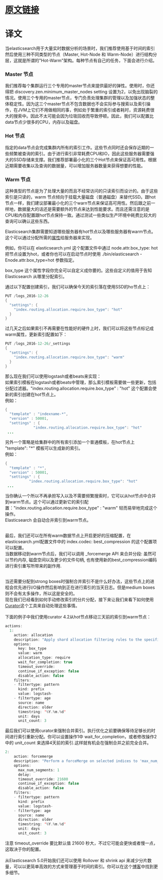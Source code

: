 # [原文链接](https://www.elastic.co/blog/hot-warm-architecture-in-elasticsearch-5-x)

# 译文
当elasticsearch用于大量实时数据分析的场景时，我们推荐使用基于时间的索引然后使用三种不同类型的节点（Master, Hot-Node 和 Warm-Node）进行结构分层，这就是所谓的"Hot-Warm"架构。每种节点有自己的任务，下面会进行介绍。

### Master 节点
我们推荐每个集群运行三个专用的master节点来提供最好的弹性。使用时，你还得把 discovery.zen.minimum_master_nodes setting 设置为2，以免出现脑裂的情况。使用三个专用的master节点，专门负责处理集群的管理以及加强状态的整体稳定性。因为这三个master节点不包含数据也不会实际参与搜索以及索引操作，在JVM上它们不用做相同的事，例如处于繁重的索引或者耗时，资源耗费很大的搜索中。因此不太可能会因为垃圾回收而导致停顿。因此，我们可以配置比data节点少很多的CPU，内存以及磁盘。

### Hot 节点
指定的data节点会完成集群内所有的索引工作。这些节点同时还会保存近期的一些频繁被查询的索引。由于进行索引非常耗费CPU和IO，因此这些服务器需要强大的SSD存储来支撑。我们推荐部署最小化的三个Hot节点来保证高可用性。根据近期需要收集以及查询的数据量，可以增加服务器数量来获得想要的性能。

### Warm 节点
这种类型的节点是为了处理大量的而且不经常访问的只读索引而设计的。由于这些索引是只读的，warm 节点倾向于挂载大量磁盘（普通磁盘）来替代SSD。跟hot节点一样，我们建议部署最小化的三个warn节点来保证高可用性。然后跟之前一样地，数据量大的话还是需要额外的节点来达到性能要求。而且还需注意的是CPU和内存配置跟hot节点保持一致。通过测试一些类似生产环境中耗费比较大的查询可以确认这些东西。

Elasticsearch集群需要知道哪些服务器有hot节点以及哪些服务器有warm节点。这个可以通过分配所需的[属性](https://www.elastic.co/guide/en/elasticsearch/reference/5.1/allocation-awareness.html#forced-awareness)给服务器来实现。

例如，你可以在 elasticsearch.yml 这个配置文件中通过 node.attr.box_type: hot 把节点设置为hot，或者你也可以在启动节点时使用 ./bin/elasticsearch -Enode.attr.box_type=hot 参数指定。

box_type 这个属性字段你完全可以自定义成你要的。这些自定义的值用于告知 Elasticsearch 从哪里分配索引。

通过以下配置创建索引，我们可以确保今天的索引落在使用SSD的ho节点上：<br>
```Java
PUT /logs_2016-12-26
{
  "settings": {
    "index.routing.allocation.require.box_type": "hot"
  }
}
```

过几天之后如果索引不再需要在性能好的硬件上时，我们可以将这些节点标记成warm属性，更新索引配置如下：<br>
```Java
PUT /logs_2016-12-26/_settings 
{ 
  "settings": { 
    "index.routing.allocation.require.box_type": "warm"
  } 
}

```

那么现在我们可以使用logstash或者beats来实现：<br>
如果索引模板在logstash或者beats中管理，那么索引模板需要做一些更新，包括分配过滤器。"index.routing.allocation.require.box_type" : "hot" 这个配置会使新的索引创建在hot节点上。<br>
例如：<br>
```Java
{
  "template" : "indexname-*",
  "version" : 50001,
  "settings" : {
             "index.routing.allocation.require.box_type": "hot"
 ...
```
另外一个策略是给集群中的所有索引添加一个普通模板，在hot节点上 "template": "*" 模板可以生成新的索引。<br>
例如：<br>
```Java
{
  "template" : "*",
  "version" : 50001,
  "settings" : {
           "index.routing.allocation.require.box_type": "hot"
 ...
```

当你确认一个所以不再承担写入以及不需要频繁搜索时，它可以从hot节点中合并到warm节点。这个可以通过更新它的索引配置："index.routing.allocation.require.box_type" : "warm" 轻而易举地完成这个操作。<br>
Elasticsearch 会自动合并索引到warm节点。<br><br>

最后，我们还可以在所有warm数据节点上开启更好的压缩配置，在elasticsearch.yml配置文件中的 index.codec: best_compression 的这个配置项可以配置。<br>
当数据移动到warm节点后，我们可以调用 _forcemerge API 来合并分段: 虽然可以节约内存, 磁盘空间以及更少的文件句柄, 也有使用新的best_compression编码进行索引重写所带来的副作用. <br><br>

当还需要分配到strong boxes时强制合并索引不是什么好办法，这些节点上的进程会优先进行I/O操作然后影响到正在进行索引的当天日志。但是medium boxes则不会有太多操作，所以这是安全的。<br>
现在我们已经看到如何手动修改索引的分片分配，接下来让我们来看下如何使用[Curator](https://www.elastic.co/guide/en/elasticsearch/client/curator/current/installation.html)这个工具来自动处理这些事情。<br><br>
下面的例子中我们使用curator 4.2从hot节点移动三天前的索引到warm节点：<br>
```Java
actions:
  1:
    action: allocation
    description: "Apply shard allocation filtering rules to the specified indices"
    options:
      key: box_type
      value: warm
      allocation_type: require
      wait_for_completion: true
      timeout_override:
      continue_if_exception: false
      disable_action: false
    filters:
    - filtertype: pattern
      kind: prefix
      value: logstash-
    - filtertype: age
      source: name
      direction: older
      timestring: '%Y.%m.%d'
      unit: days
      unit_count: 3
```
最后我们可以使用curator来强制合并索引。执行优化之前要确保等待足够长的时间进行索引重新分配。你可以设置操作1中 wait_for_completion，或者修改操作2中的 unit_count 来选择4天前的索引.这样就有机会在强制合并之前完全合并。<br>
```Java
2:
    action: forcemerge
    description: "Perform a forceMerge on selected indices to 'max_num_segments' per shard"
    options:
      max_num_segments: 1
      delay:
      timeout_override: 21600 
      continue_if_exception: false
      disable_action: false
    filters:
    - filtertype: pattern
      kind: prefix
      value: logstash-
    - filtertype: age
      source: name
      direction: older
      timestring: '%Y.%m.%d'
      unit: days
      unit_count: 3
```
注意 timeout_override 要比默认值 21600 秒大，不过它可能会更快或者慢一点，这取决于你的配置。<br><br>
从Elasticsearch 5.0开始我们还可以使用 Rollover 和 shrink api 来减少分片数量，可以以更简单高效的方式来管理基于时间的索引。你可以在这个[博客](https://www.elastic.co/blog/managing-time-based-indices-efficiently)中找到更多细节。

